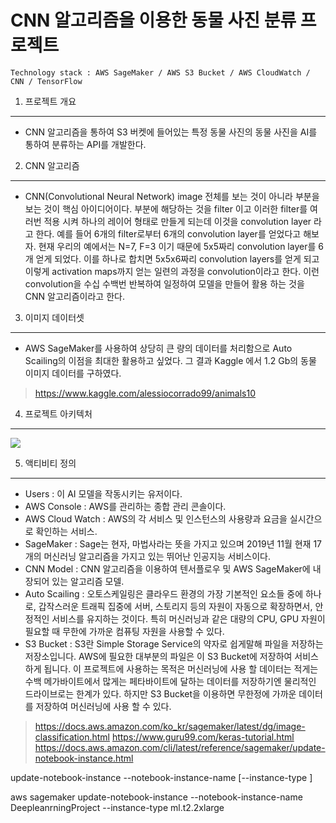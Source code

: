 CNN 알고리즘을 이용한 동물 사진 분류 프로젝트
===========================================================================================
    Technology stack : AWS SageMaker / AWS S3 Bucket / AWS CloudWatch / CNN / TensorFlow

1. 프로젝트 개요
-------------------------------------------------------------------------------------------
- CNN 알고리즘을 통하여 S3 버켓에 들어있는 특정 동물 사진의 동물 사진을 AI를 통하여 분류하는 API를 개발한다.

2. CNN 알고리즘
-------------------------------------------------------------------------------------------
- CNN(Convolutional Neural Network) image 전체를 보는 것이 아니라 부분을 보는 것이 핵심 아이디어이다. 부분에 해당하는 것을 filter 이고 이러한 filter를 여러번 적용 시켜 하나의 레이어 형태로 만들게 되는데 이것을 convolution layer 라고 한다. 예를 들어 6개의 filter로부터 6개의 convolution layer를 얻었다고 해보자. 현재 우리의 예에서는 N=7, F=3 이기 때문에 5x5짜리 convolution layer를 6개 얻게 되었다. 이를 하나로 합치면 5x5x6짜리 convolution layers를 얻게 되고 이렇게 activation maps까지 얻는 일련의 과정을 convolution이라고 한다. 이런 convolution을 수십 수백번 반복하여 일정하여 모델을 만들어 활용 하는 것을 CNN 알고리즘이라고 한다.

3. 이미지 데이터셋
-------------------------------------------------------------------------------------------
- AWS SageMaker를 사용하여 상당히 큰 량의 데이터를 처리함으로 Auto Scailing의 이점을 최대한 활용하고 싶었다. 그 결과 Kaggle 에서 1.2 Gb의 동물 이미지 데이터를 구하였다.
> https://www.kaggle.com/alessiocorrado99/animals10

4. 프로젝트 아키텍처
-------------------------------------------------------------------------------------------
<img src="https://raw.githubusercontent.com/dsg890789/JwsPortfolio/master/CNN%20Model%20Project/CNN%20Model%20Project%20%EC%84%A4%EA%B3%84%20%ED%8C%8C%EC%9D%BC.png">

5. 액티비티 정의
-------------------------------------------------------------------------------------------
- Users : 이 AI 모델을 작동시키는 유저이다.
- AWS Console : AWS를 관리하는 종합 관리 콘솔이다.
- AWS Cloud Watch : AWS의 각 서비스 및 인스턴스의 사용량과 요금을 실시간으로 확인하는 서비스.
- SageMaker : Sage는 현자, 마법사라는 뜻을 가지고 있으며 2019년 11월 현재 17개의 머신러닝 알고리즘을 가지고 있는 뛰어난 인공지능 서비스이다.
- CNN Model : CNN 알고리즘을 이용하여 텐서플로우 및 AWS SageMaker에 내장되어 있는 알고리즘 모델.
- Auto Scailing : 오토스케일링은 클라우드 환경의 가장 기본적인 요소들 중에 하나로,
갑작스러운 트래픽 집중에 서버, 스토리지 등의 자원이 자동으로 확장하면서, 안정적인 서비스를 유지하는 것이다. 특히 머신러닝과 같은 대량의 CPU, GPU 자원이 필요할 때 무한에 가까운 컴퓨팅 자원을 사용할 수 있다.
- S3 Bucket : S3란 Simple Storage Service의 약자로 쉽게말해 파일을 저장하는 저장소입니다. AWS에 필요한 대부분의 파일은 이 S3 Bucket에 저장하여 서비스하게 됩니다. 이 프로젝트에 사용하는 목적은 머신러닝에 사용 할 데이터는 적게는 수백 메가바이트에서 많게는 페타바이트에 달하는 데이터를 저장하기엔 물리적인 드라이브로는 한계가 있다. 하지만 S3 Bucket을 이용하면 무한정에 가까운 데이터를 저장하여 머신러닝에 사용 할 수 있다.

> https://docs.aws.amazon.com/ko_kr/sagemaker/latest/dg/image-classification.html
> https://www.guru99.com/keras-tutorial.html
> https://docs.aws.amazon.com/cli/latest/reference/sagemaker/update-notebook-instance.html

  update-notebook-instance
--notebook-instance-name <value>
[--instance-type <value>]

aws sagemaker update-notebook-instance --notebook-instance-name DeepleanrningProject --instance-type ml.t2.2xlarge
